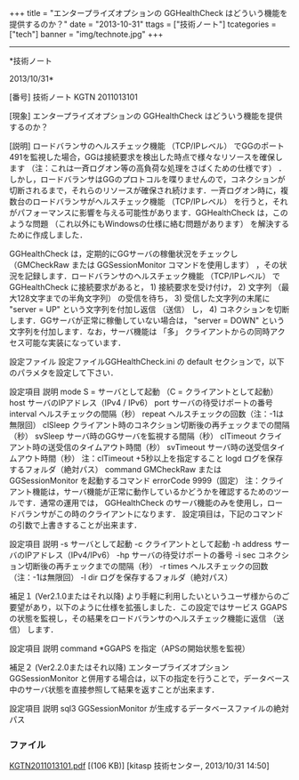 ﻿+++
title = "エンタープライズオプションの GGHealthCheck はどういう機能を提供するのか？"
date = "2013-10-31"
ttags = ["技術ノート"]
tcategories = ["tech"]
banner = "img/technote.jpg"
+++

-----------------------------------------------------------------------------------------------------------------------------

*技術ノート

2013/10/31*


[番号]
技術ノート KGTN 2011013101

[現象]
エンタープライズオプションの GGHealthCheck
はどういう機能を提供するのか？

[説明]
ロードバランサのヘルスチェック機能 （TCP/IPレベル）
でGGのポート491を監視した場合，GGは接続要求を検出した時点で様々なリソースを確保します
（注：これは一斉ログオン等の高負荷な処理をさばくための仕様です）
．しかし，ロードバランサはGGのプロトコルを喋りませんので，コネクションが切断されるまで，それらのリソースが確保され続けます．一斉ログオン時に，複数台のロードバランサがヘルスチェック機能
（TCP/IPレベル）
を行うと，それがパフォーマンスに影響を与える可能性があります．GGHealthCheck
は，このような問題 （これ以外にもWindowsの仕様に絡む問題があります）
を解決するために作成しました．

GGHealthCheck は，定期的にGGサーバの稼働状況をチェックし （GMCheckRaw
または GGSessionMonitor コマンドを使用します）
，その状況を記録します．ロードバランサのヘルスチェック機能
（TCP/IPレベル） でGGHealthCheck に接続要求があると， 1)
接続要求を受け付け， 2) 文字列 （最大128文字までの半角文字列）
の受信を待ち， 3) 受信した文字列の末尾に "server = UP"
という文字列を付加し返信 （送信） し， 4)
コネクションを切断します．GGサーバが正常に稼働していない場合は， "server
= DOWN" という文字列を付加します．なお，サーバ機能は 「多」
クライアントからの同時アクセス可能な実装になっています．

設定ファイル
設定ファイルGGHealthCheck.ini の default
セクションで，以下のパラメタを設定して下さい．

設定項目 説明 mode S = サーバとして起動 （C = クライアントとして起動）
host サーバのIPアドレス（IPv4 / IPv6） port サーバの待受けポートの番号
interval ヘルスチェックの間隔（秒） repeat
ヘルスチェックの回数（注：-1は無限回） clSleep
クライアント時のコネクション切断後の再チェックまでの間隔（秒） svSleep
サーバ時のGGサーバを監視する間隔（秒） clTimeout
クライアント時の送受信のタイムアウト時間（秒） svTimeout
サーバ時の送受信タイムアウト時間（秒）
注：clTimeout +5秒以上を指定すること logd
ログを保存するフォルダ（絶対パス） command GMCheckRaw または
GGSessionMonitor を起動するコマンド errorCode 9999（固定）
注：クライアント機能は，サーバ機能が正常に動作しているかどうかを確認するためのツールです．通常の運用では，
GGHealthCheck
のサーバ機能のみを使用し，ロードバランサがこの時のクライアントになります．
設定項目は，下記のコマンドの引数で上書きすることが出来ます．

設定項目 説明 -s サーバとして起動 -c クライアントとして起動 -h address
サーバのIPアドレス（IPv4/IPv6） -hp サーバの待受けポートの番号 -i sec
コネクション切断後の再チェックまでの間隔（秒） -r times
ヘルスチェックの回数（注：-1は無限回） -l dir
ログを保存するフォルダ（絶対パス）

補足１ (Ver2.1.0またはそれ以降)
より手軽に利用したいというユーザ様からのご要望があり，以下のように仕様を拡張しました．この設定ではサービス
GGAPS の状態を監視し，その結果をロードバランサのヘルスチェック機能に返信
（送信） します．

設定項目 説明 command *GGAPS を指定（APSの開始状態を監視）

補足２ (Ver2.2.0またはそれ以降)
エンタープライズオプション GGSessionMonitor
と併用する場合は，以下の指定を行うことで，データベース中のサーバ状態を直接参照して結果を返すことが出来ます．

設定項目 説明 sql3 GGSessionMonitor
が生成するデータベースファイルの絶対パス


### ファイル

 
 


[KGTN2011013101.pdf](http://techreport.kitasp.net/attachments/download/460/KGTN2011013101.pdf)
 [(106 KB)] [kitasp 技術センター, 2013/10/31
14:50]


 


 

